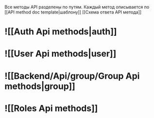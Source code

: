 Все методы API разделены по путям. 
Каждый метод описывается по [[API method doc template|шаблону]]
[[Схема ответа API метода]]
# ![[Auth Api methods|auth]]

# ![[User Api methods|user]]

# ![[Backend/Api/group/Group Api methods|group]]
# ![[Roles Api methods]]


